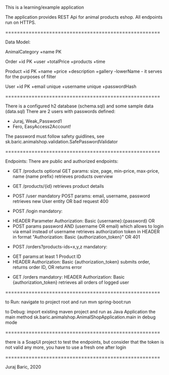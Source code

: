 This is a learning/example application

The application provides REST Api for animal products eshop. All endpoints run on HTTPS.

=====================================================

Data Model:

AnimalCategory
 +name PK

Order
 +id PK
 +user
 +totalPrice
 +products
 +time

Product
 +id PK
 +name
 +price
 +description
 +gallery
 -lowerName - it serves for the purposes of filter

User
 +id PK
 +email unique
 +username unique
 +passwordHash
 
=====================================================
 
There is a configured h2 database (schema.sql) and some sample data (data.sql)
There are 2 users with passwords defined:
 - Juraj, Weak_Password1 
 - Fero, EasyAccess2Account!
 
The password must follow safety guidlines, see sk.baric.animalshop.validation.SafePasswordValidator
 
=====================================================

Endpoints:
There are public and authorized endpoints:

 + GET /products
optional GET params: size, page, min-price, max-price, name (name prefix)
retrieves products overview

 + GET /products/{id}
retrieves product details

 + POST /user
mandatory POST params: email, username, password
retrieves new User entity OR bad request 400

 + POST /login
mandatory:
- HEADER Parameter Authorization: Basic {username}:{password}
 OR
- POST params password AND (username OR email) which allows to login via email instead of username
retrieves authorization token in HEADER in format "Authorization: Basic {authorization_token}" OR 401
 
 + POST /orders?products-ids=x,y,z
mandatory: 
- GET params:at least 1 Product ID
- HEADER Authorization: Basic {authorization_token}
submits order, returns order ID, OR returns error

 + GET /orders
mandatory: HEADER Authorization: Basic {authorization_token}
retrieves all orders of logged user

=====================================================

to Run: navigate to project root and run mvn spring-boot:run

to Debug: import existing maven project and run as Java Application the main method sk.baric.animalshop.AnimalShopApplication.main in debug mode

=====================================================

there is a SoapUI project to test the endpoints, but consider that the token is not valid any more, you have to use a fresh one after login

=====================================================

Juraj Baric, 2020